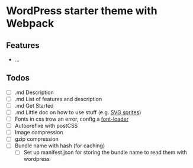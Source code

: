 # WordPress starter theme with Webpack

## Features
* ...

## Todos
- [ ] .md Description
- [ ] .md List of features and description
- [ ] .md Get Started
- [ ] .md Little doc on how to use stuff (e.g. [SVG sprites](https://css-tricks.com/svg-sprites-use-better-icon-fonts/))
- [ ] Fonts in css trow an error, config a [font-loader](https://chriscourses.com/blog/loading-fonts-webpack)
- [ ] Autoprefixe with postCSS
- [ ] Image compression
- [ ] gzip compression
- [ ] Bundle name with hash (for caching)
	- [ ] Set up manifest.json for storing the bundle name to read them with wordpress
